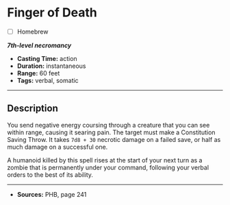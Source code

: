 # Finger of Death
- [ ] Homebrew

***7th-level necromancy***
- **Casting Time:** action
- **Duration:** instantaneous
- **Range:** 60 feet
- **Tags:** verbal, somatic

---

## Description
You send negative energy coursing through a creature that you can see within range, causing it searing pain.
The target must make a Constitution Saving Throw.
It takes `7d8 + 30` necrotic damage on a failed save, or half as much damage on a successful one.

A humanoid killed by this spell rises at the start of your next turn as a zombie that is permanently under your command, following your verbal orders to the best of its ability.

---

- **Sources:** PHB, page 241
